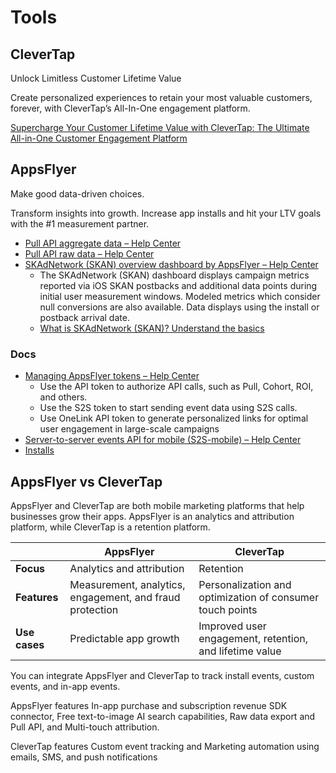 # Tools

## CleverTap

Unlock Limitless Customer Lifetime Value

Create personalized experiences to retain your most valuable customers, forever, with CleverTap’s All-In-One engagement platform.

[Supercharge Your Customer Lifetime Value with CleverTap: The Ultimate All-in-One Customer Engagement Platform](https://clevertap.com/)

## AppsFlyer

Make good data-driven choices.

Transform insights into growth. Increase app installs and hit your LTV goals with the #1 measurement partner.

- [Pull API aggregate data – Help Center](https://support.appsflyer.com/hc/en-us/articles/207034346-Pull-API-aggregate-data)
- [Pull API raw data – Help Center](https://support.appsflyer.com/hc/en-us/articles/360007530258-Pull-API-raw-data)
- [SKAdNetwork (SKAN) overview dashboard by AppsFlyer – Help Center](https://support.appsflyer.com/hc/en-us/articles/360011307357-SKAdNetwork-SKAN-overview-dashboard-by-AppsFlyer)
	- The SKAdNetwork (SKAN) dashboard displays campaign metrics reported via iOS SKAN postbacks and additional data points during initial user measurement windows. Modeled metrics which consider null conversions are also available. Data displays using the install or postback arrival date.
	- [What is SKAdNetwork (SKAN)? Understand the basics](https://www.appsflyer.com/glossary/skadnetwork/)

### Docs

- [Managing AppsFlyer tokens – Help Center](https://support.appsflyer.com/hc/en-us/articles/360004562377-Managing-AppsFlyer-tokens?utm_campaign=apiaccess&utm_medium=ui&utm_source=hq1)
	- Use the API token to authorize API calls, such as Pull, Cohort, ROI, and others.
	- Use the S2S token to start sending event data using S2S calls.
	- Use OneLink API token to generate personalized links for optimal user engagement in large-scale campaigns
- [Server-to-server events API for mobile (S2S-mobile) – Help Center](https://support.appsflyer.com/hc/en-us/articles/207034486-Server-to-server-events-API-for-mobile-S2S-mobile)
- [Installs](https://dev.appsflyer.com/hc/reference/get_app-id-installs-report-v5)

## AppsFlyer vs CleverTap

AppsFlyer and CleverTap are both mobile marketing platforms that help businesses grow their apps. AppsFlyer is an analytics and attribution platform, while CleverTap is a retention platform.

|               | AppsFlyer                                                | CleverTap                                                 |
| ------------- | -------------------------------------------------------- | --------------------------------------------------------- |
| **Focus**     | Analytics and attribution                                | Retention                                                 |
| **Features**  | Measurement, analytics, engagement, and fraud protection | Personalization and optimization of consumer touch points |
| **Use cases** | Predictable app growth                                   | Improved user engagement, retention, and lifetime value   |

You can integrate AppsFlyer and CleverTap to track install events, custom events, and in-app events.

AppsFlyer features In-app purchase and subscription revenue SDK connector, Free text-to-image AI search capabilities, Raw data export and Pull API, and Multi-touch attribution.

CleverTap features Custom event tracking and Marketing automation using emails, SMS, and push notifications

